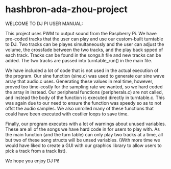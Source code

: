 # hashbron-ada-zhou-project

WELCOME TO DJ PI USER MANUAL:

This project uses PWM to output sound from the Raspberry Pi. We have pre-coded tracks that the user can play and use our custom-built turntable to DJ. Two tracks can be playes simultaneously and the user can adjust the volume, the crossfade between the two tracks, and the play back spped of each track. Tracks can be found in the songs.h file and new tracks can be added. The two tracks are passed into turntable_run() in the main file.

We have included a lot of code that is not used in the actual execution of the program. Our sine function (sine.c) was used to generate our sine wave array that audio.c uses. Generating these values in real time, however, proved too time-costly for the sampling rate we wanted, so we hard coded the array in instead. Our peripheral functions (peripherals.c) are not called, and instead the body of the function is executed directly in turntable.c. This was again due to our need to ensure the function was speedy so as to not offst the audio samples. We also unrolled many of these functions that could have been executed with costlier loops to save time.

Finally, our program executes with a lot of warnings about unused variables. These are all of the songs we have hard code in for users to play with. As the main function (and the turn table) can only play two tracks at a time, all but two of these song structs will be unsed variables. (With more time we would have liked to create a GUI with our graphics library to allow users to pick a track from a track list).

We hope you enjoy DJ Pi!
